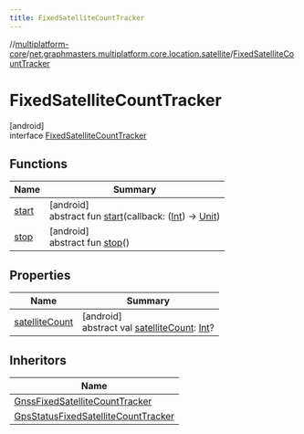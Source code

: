 ```yaml
---
title: FixedSatelliteCountTracker
---
```

//[multiplatform-core](../../../index.html)/[net.graphmasters.multiplatform.core.location.satellite](../index.html)/[FixedSatelliteCountTracker](index.html)



# FixedSatelliteCountTracker



[android]\
interface [FixedSatelliteCountTracker](index.html)



## Functions


| Name | Summary |
|---|---|
| [start](start.html) | [android]<br>abstract fun [start](start.html)(callback: ([Int](https://kotlinlang.org/api/latest/jvm/stdlib/kotlin/-int/index.html)) -&gt; [Unit](https://kotlinlang.org/api/latest/jvm/stdlib/kotlin/-unit/index.html)) |
| [stop](stop.html) | [android]<br>abstract fun [stop](stop.html)() |


## Properties


| Name | Summary |
|---|---|
| [satelliteCount](satellite-count.html) | [android]<br>abstract val [satelliteCount](satellite-count.html): [Int](https://kotlinlang.org/api/latest/jvm/stdlib/kotlin/-int/index.html)? |


## Inheritors


| Name |
|---|
| [GnssFixedSatelliteCountTracker](../-gnss-fixed-satellite-count-tracker/index.html) |
| [GpsStatusFixedSatelliteCountTracker](../-gps-status-fixed-satellite-count-tracker/index.html) |

